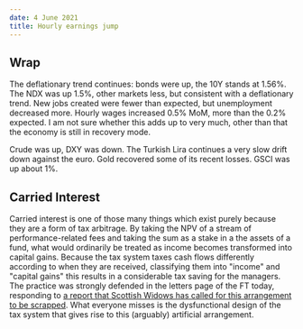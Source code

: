 ```yaml
---
date: 4 June 2021
title: Hourly earnings jump
---
```


## Wrap

The deflationary trend continues: bonds were up, the 10Y stands at 1.56%.
The NDX was up 1.5%, other markets less, but consistent with a deflationary trend.
New jobs created were fewer than expected, but unemployment decreased more. 
Hourly wages increased 0.5% MoM, more than the 0.2% expected.
I am not sure whether this adds up to very much, other than that the economy is still in recovery mode.

Crude was up, DXY was down. The Turkish Lira continues a very slow drift down against the euro.
Gold recovered some of its recent losses.
GSCI was up about 1%.


## Carried Interest

Carried interest is one of those many things which exist purely because they are a form of tax arbitrage.
By taking the NPV of a stream of performance-related fees and taking the sum as a stake in a the assets of a fund, what would ordinarily be treated as income becomes transformed into capital gains.
Because the tax system taxes cash flows differently according to when they are received, classifying them into "income" and "capital gains" this results in a considerable tax saving for the managers.
The practice was strongly defended in the letters page of the FT today, responding to [a report that Scottish Widows has called for this arrangement to be scrapped](https://www.ft.com/content/e9fae12d-17bc-47e3-80ad-b52d7e58fd2e). 
What everyone misses is the dysfunctional design of the tax system that gives rise to this (arguably) artificial arrangement.


